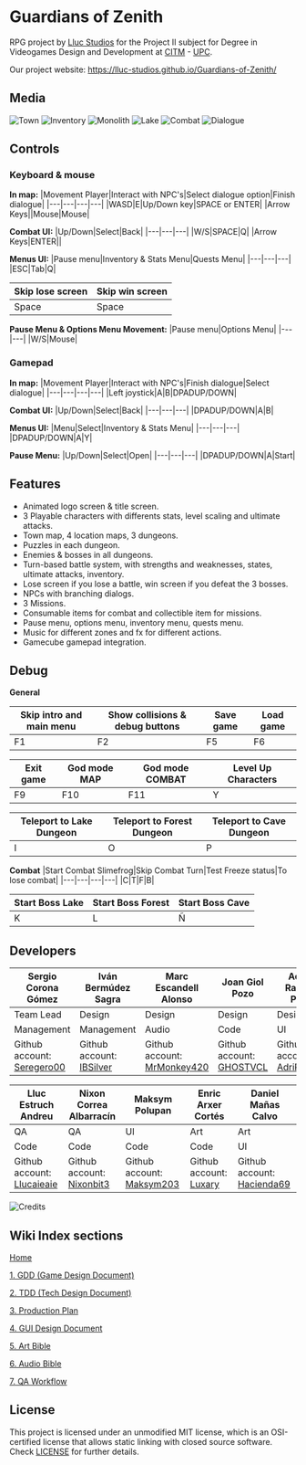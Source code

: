 # Guardians of Zenith
RPG project by [Lluc Studios](https://github.com/Lluc-Studios) for the Project II subject for Degree in Videogames Design and Development at [CITM](https://www.citm.upc.edu/) - [UPC](https://www.upc.edu/ca).

Our project website: https://lluc-studios.github.io/Guardians-of-Zenith/

## Media
![Town](https://github.com/Lluc-Studios/Guardians-of-Zenith/assets/99950357/61715060-89b0-4073-bfee-d888a7d055b8)
![Inventory](https://github.com/Lluc-Studios/Guardians-of-Zenith/assets/99950357/662d98e2-2c8c-4d07-b4ef-359b3e02ee26)
![Monolith](https://github.com/Lluc-Studios/Guardians-of-Zenith/assets/99950357/78f952b9-6787-4dee-9dfa-1d6ef5c619f3)
![Lake](https://github.com/Lluc-Studios/Guardians-of-Zenith/assets/99950357/4593bcad-1a85-4825-be01-1b79aa119918)
![Combat](https://github.com/Lluc-Studios/Guardians-of-Zenith/assets/99950357/0ce4c6d3-7c30-460a-b3a0-2bc59213487c)
![Dialogue](https://github.com/Lluc-Studios/Guardians-of-Zenith/assets/99950357/6dbf1e69-3588-4032-b0fe-7c1fd78afe4d)

## Controls
### Keyboard & mouse
**In map:**
|Movement Player|Interact with NPC's|Select dialogue option|Finish dialogue|
|---|---|---|---|
|WASD|E|Up/Down key|SPACE or ENTER|
|Arrow Keys||Mouse|Mouse|

**Combat UI:**
|Up/Down|Select|Back|
|---|---|---|
|W/S|SPACE|Q|
|Arrow Keys|ENTER||

**Menus UI:**
|Pause menu|Inventory & Stats Menu|Quests Menu|
|---|---|---|
|ESC|Tab|Q|

|Skip lose screen|Skip win screen|
|---|---|
|Space|Space|

**Pause Menu & Options Menu Movement:**
|Pause menu|Options Menu|
|---|---|
|W/S|Mouse|

### Gamepad
**In map:**
|Movement Player|Interact with NPC's|Finish dialogue|Select dialogue|
|---|---|---|---|
|Left joystick|A|B|DPADUP/DOWN|

**Combat UI:**
|Up/Down|Select|Back|
|---|---|---|
|DPADUP/DOWN|A|B|

**Menus UI:**
|Menu|Select|Inventory & Stats Menu| 
|---|---|---|
|DPADUP/DOWN|A|Y|

**Pause Menu:**
|Up/Down|Select|Open| 
|---|---|---|
|DPADUP/DOWN|A|Start|

## Features
- Animated logo screen & title screen.
- 3 Playable characters with differents stats, level scaling and ultimate attacks.
- Town map, 4 location maps, 3 dungeons. 
- Puzzles in each dungeon.
- Enemies & bosses in all dungeons.
- Turn-based battle system, with strengths and weaknesses, states, ultimate attacks, inventory.
- Lose screen if you lose a battle, win screen if you defeat the 3 bosses.
- NPCs with branching dialogs.
- 3 Missions.
- Consumable items for combat and collectible item for missions.
- Pause menu, options menu, inventory menu, quests menu.
- Music for different zones and fx for different actions.
- Gamecube gamepad integration.

## Debug
**General**

|Skip intro and main menu|Show collisions & debug buttons|Save game|Load game|
|---|---|---|---|
|F1|F2|F5|F6|

|Exit game|God mode MAP|God mode COMBAT|Level Up Characters|
|---|---|---|---|
|F9|F10|F11|Y|

|Teleport to Lake Dungeon|Teleport to Forest Dungeon|Teleport to Cave Dungeon|
|---|---|---|
|I|O|P|

**Combat**
|Start Combat Slimefrog|Skip Combat Turn|Test Freeze status|To lose combat|
|---|---|---|---|
|C|T|F|B|

|Start Boss Lake|Start Boss Forest|Start Boss Cave|
|---|---|---|
|K|L|Ñ|


## Developers

|Sergio Corona Gómez|Iván Bermúdez Sagra|Marc Escandell Alonso|Joan Giol Pozo|Adrian Ramirez Perez|
|---|---|---|---|---|
|Team Lead|Design|Design|Design|Design|
|Management|Management|Audio|Code|UI|
| Github account: [Seregero00](https://github.com/seregero00) | Github account: [IBSilver](https://github.com/IBSilver) | Github account: [MrMonkey420](https://github.com/MrMonkey420) | Github account: [GHOSTVCL](https://github.com/GHOSTVCL) |Github account: [AdriRamirez](https://github.com/AdriRamirez) |

|Lluc Estruch Andreu | Nixon Correa Albarracín|Maksym Polupan|Enric Arxer Cortés|Daniel Mañas Calvo|
|---|---|---|---|---|
|QA|QA|UI|Art|Art|
|Code|Code|Code|Code|UI|
| Github account: [Llucaieaie](https://github.com/Llucaieaie) | Github account: [Nixonbit3](https://github.com/Nixonbit3) |Github account: [Maksym203](https://github.com/Maksym203)|Github account: [Luxary](https://github.com/Luxary-Arxer)|Github account: [Hacienda69](https://github.com/Hacienda69)|

![Credits](https://github.com/Lluc-Studios/Guardians-of-Zenith/assets/99950357/f35897a3-e217-4c7b-8ed2-c601187bece9)

## Wiki Index sections

[Home](https://github.com/Lluc-Studios/Guardians-of-Zenith/wiki)

[1. GDD (Game Design Document)](https://github.com/Lluc-Studios/Guardians-of-Zenith/wiki/GDD-(Game-Design-Document))

[2. TDD (Tech Design Document)](https://github.com/Lluc-Studios/Guardians-of-Zenith/wiki/TDD-(Tech-Design-Document))

[3. Production Plan](https://github.com/Lluc-Studios/Guardians-of-Zenith/wiki/Production-Plan)

[4. GUI Design Document](https://github.com/Lluc-Studios/Guardians-of-Zenith/wiki/GUI-Design-Document)

[5. Art Bible](https://github.com/Lluc-Studios/Guardians-of-Zenith/wiki/Art-Bible)

[6. Audio Bible](https://github.com/Lluc-Studios/Guardians-of-Zenith/wiki/Audio-Bible)

[7. QA Workflow](https://github.com/Lluc-Studios/Guardians-of-Zenith/wiki/QA-Workflow)

## License

This project is licensed under an unmodified MIT license, which is an OSI-certified license that allows static linking with closed source software. Check [LICENSE](LICENSE) for further details.
